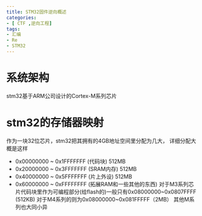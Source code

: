 ```yaml
---
title: STM32固件逆向概述
categories: 
- [ CTF ,逆向工程]
tags:
- 汇编
- Re
- STM32
---
```


# 系统架构
stm32基于ARM公司设计的Cortex-M系列芯片
# stm32的存储器映射
作为一块32位芯片，stm32把其拥有的4GB地址空间里分配为几大，
详细分配大概是这样
- 0x00000000 ~ 0x1FFFFFFF (代码块) 512MB
- 0x20000000 ~ 0x3FFFFFFF (SRAM内存) 512MB
- 0x40000000 ~ 0x5FFFFFFF (片上外设) 512MB
- 0x60000000 ~ 0xFFFFFFFF (拓展RAM和一些其他的东西)
对于M3系列芯片代码块里作为可编程部分(给flash的)一般只有0x08000000~0x0807FFFF (512KB)
对于M4系列的则为0x08000000~0x081FFFFF（2MB）
其他M系列也大同小异
